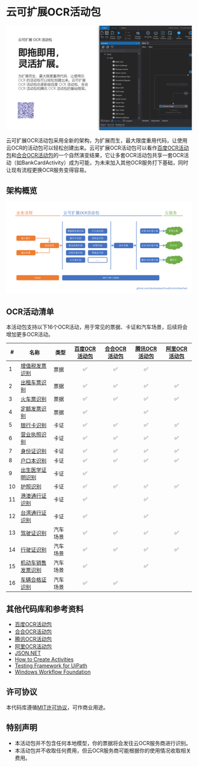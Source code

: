 # 云可扩展OCR活动包

![海报](https://github.com/allenlooplee/CloudOcrActivitiesPack/blob/master/docs/images/poster.png)

云可扩展OCR活动包采用全新的架构，为扩展而生，最大限度重用代码，让使用云OCR的活动包可以轻松创建出来。云可扩展OCR活动包可以看作[百度OCR活动包](https://github.com/allenlooplee/BaiduOcrActivitiesPack)和[合合OCR活动包](https://github.com/allenlooplee/CcintOcrActivitiesPack)的一个自然演变结果，它让多套OCR活动包共享一套OCR活动（如BankCardActivity）成为可能，为未来加入其他OCR服务打下基础，同时让现有流程更换OCR服务变得容易。

## 架构概览

![架构](https://github.com/allenlooplee/CloudOcrActivitiesPack/blob/master/docs/images/cloud-ocr-architecture.png)

## OCR活动清单

本活动包支持以下16个OCR活动，用于常见的票据、卡证和汽车场景，后续将会增加更多OCR活动。

#|名称|类型|[百度OCR活动包](https://github.com/allenlooplee/BaiduOcrActivitiesPack)|[合合OCR活动包](https://github.com/allenlooplee/CcintOcrActivitiesPack)|[腾讯OCR活动包](https://github.com/allenlooplee/TencentOcrActivitiesPack)|[阿里OCR活动包](https://github.com/allenlooplee/AliOcrActivitiesPack)
---|---|---|:---:|:---:|:---:|:---:
1|[增值税发票识别](https://github.com/allenlooplee/CloudOcrActivitiesPack/blob/master/Cloud.Ocr/Cloud.Ocr.Activities/Activities/VatInvoiceActivity.cs)|票据|:white_check_mark:|:white_check_mark:|:white_check_mark:|
2|[出租车票识别](https://github.com/allenlooplee/CloudOcrActivitiesPack/blob/master/Cloud.Ocr/Cloud.Ocr.Activities/Activities/TaxiReceiptActivity.cs)|票据|:white_check_mark:|:white_check_mark:|:white_check_mark:|:white_check_mark:
3|[火车票识别](https://github.com/allenlooplee/CloudOcrActivitiesPack/blob/master/Cloud.Ocr/Cloud.Ocr.Activities/Activities/TrainTicketActivity.cs)|票据|:white_check_mark:|:white_check_mark:|:white_check_mark:|:white_check_mark:
4|[定额发票识别](https://github.com/allenlooplee/CloudOcrActivitiesPack/blob/master/Cloud.Ocr/Cloud.Ocr.Activities/Activities/QuotaInvoiceActivity.cs)|票据|:white_check_mark:||:white_check_mark:|
5|[银行卡识别](https://github.com/allenlooplee/CloudOcrActivitiesPack/blob/master/Cloud.Ocr/Cloud.Ocr.Activities/Activities/BankCardActivity.cs)|卡证|:white_check_mark:|:white_check_mark:|:white_check_mark:|:white_check_mark:
6|[营业执照识别](https://github.com/allenlooplee/CloudOcrActivitiesPack/blob/master/Cloud.Ocr/Cloud.Ocr.Activities/Activities/BusinessLicenseActivity.cs)|卡证|:white_check_mark:|:white_check_mark:|:white_check_mark:|:white_check_mark:
7|[身份证识别](https://github.com/allenlooplee/CloudOcrActivitiesPack/blob/master/Cloud.Ocr/Cloud.Ocr.Activities/Activities/IdCardActivity.cs)|卡证|:white_check_mark:|:white_check_mark:|:white_check_mark:|:white_check_mark:
8|[户口本识别](https://github.com/allenlooplee/CloudOcrActivitiesPack/blob/master/Cloud.Ocr/Cloud.Ocr.Activities/Activities/HouseholdRegisterActivity.cs)|卡证|:white_check_mark:|:white_check_mark:|:white_check_mark:|:white_check_mark:
9|[出生医学证明识别](https://github.com/allenlooplee/CloudOcrActivitiesPack/blob/master/Cloud.Ocr/Cloud.Ocr.Activities/Activities/BirthCertificateActivity.cs)|卡证|:white_check_mark:|||
10|[护照识别](https://github.com/allenlooplee/CloudOcrActivitiesPack/blob/master/Cloud.Ocr/Cloud.Ocr.Activities/Activities/PassportActivity.cs)|卡证|:white_check_mark:|:white_check_mark:|:white_check_mark:|:white_check_mark:
11|[港澳通行证识别](https://github.com/allenlooplee/CloudOcrActivitiesPack/blob/master/Cloud.Ocr/Cloud.Ocr.Activities/Activities/HkMacauExitentrypermitActivity.cs)|卡证|:white_check_mark:||:white_check_mark:|
12|[台湾通行证识别](https://github.com/allenlooplee/CloudOcrActivitiesPack/blob/master/Cloud.Ocr/Cloud.Ocr.Activities/Activities/TaiwanExitentrypermitActivity.cs)|卡证|:white_check_mark:||:white_check_mark:|
13|[驾驶证识别](https://github.com/allenlooplee/CloudOcrActivitiesPack/blob/master/Cloud.Ocr/Cloud.Ocr.Activities/Activities/DriverLicenseActivity.cs)|汽车场景|:white_check_mark:|:white_check_mark:|:white_check_mark:|:white_check_mark:
14|[行驶证识别](https://github.com/allenlooplee/CloudOcrActivitiesPack/blob/master/Cloud.Ocr/Cloud.Ocr.Activities/Activities/VehicleLicenseActivity.cs)|汽车场景|:white_check_mark:|:white_check_mark:|:white_check_mark:|:white_check_mark:
15|[机动车销售发票识别](https://github.com/allenlooplee/CloudOcrActivitiesPack/blob/master/Cloud.Ocr/Cloud.Ocr.Activities/Activities/VehicleInvoiceActivity.cs)|汽车场景|:white_check_mark:||:white_check_mark:|
16|[车辆合格证识别](https://github.com/allenlooplee/CloudOcrActivitiesPack/blob/master/Cloud.Ocr/Cloud.Ocr.Activities/Activities/VehicleCertificateActivity.cs)|汽车场景|:white_check_mark:|:white_check_mark:||

## 其他代码库和参考资料
* [百度OCR活动包](https://github.com/allenlooplee/BaiduOcrActivitiesPack)
* [合合OCR活动包](https://github.com/allenlooplee/CcintOcrActivitiesPack)
* [腾讯OCR活动包](https://github.com/allenlooplee/TencentOcrActivitiesPack)
* [阿里OCR活动包](https://github.com/allenlooplee/AliOcrActivitiesPack)
* [JSON.NET](https://github.com/JamesNK/Newtonsoft.Json)
* [How to Create Activities](https://docs.uipath.com/integrations/docs/how-to-create-activities)
* [Testing Framework for UiPath](https://connect.uipath.com/marketplace/components/uipath-testing-framework)
* [Windows Workflow Foundation](https://docs.microsoft.com/en-us/dotnet/framework/windows-workflow-foundation/)

## 许可协议

本代码库遵循[MIT许可协议](https://github.com/allenlooplee/CloudOcrActivitiesPack/blob/master/LICENSE)，可作商业用途。

## 特别声明
* 本活动包并不包含任何本地模型，你的票据将会发往云OCR服务商进行识别。
* 本活动包并不收取任何费用，但云OCR服务商可能根据你的使用情况收取相关费用。
